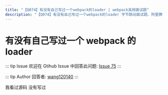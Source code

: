 ```yaml
---
title: "【Q074】有没有自己写过一个webpack的loader | webpack高频面试题"
description: "【Q074】有没有自己写过一个webpack的loader 字节跳动面试题、阿里腾讯面试题、美团小米面试题。"
---
```


# 有没有自己写过一个 webpack 的 loader

::: tip Issue
欢迎在 Gtihub Issue 中回答此问题: [Issue 75](https://github.com/shfshanyue/Daily-Question/issues/75)
:::

::: tip Author
回答者: [wang120140](https://github.com/wang120140)
:::

我看过源码 没有写过
